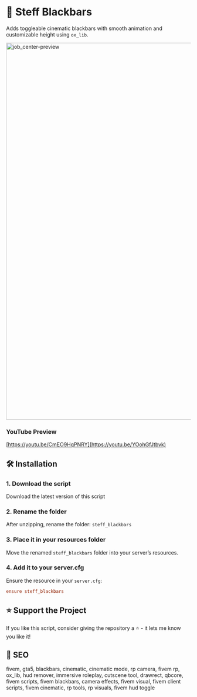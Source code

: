 # 🚀 Steff Blackbars

Adds toggleable cinematic blackbars with smooth animation and customizable height using `ox_lib`.

[<img width="1536" height="1024" alt="job_center-preview" src="https://github.com/user-attachments/assets/eed6d727-a07c-44c1-a34e-45dfee70d385" />](https://imgur.com/Ft0vy24)

### YouTube Preview
[https://youtu.be/CmEO9HqPNRY](https://youtu.be/YOohGfJtbvk)

## 🛠️ Installation

### 1. **Download the script**

Download the latest version of this script

### 2. **Rename the folder**

After unzipping, rename the folder: `steff_blackbars`

### 3. **Place it in your resources folder**

Move the renamed `steff_blackbars` folder into your server’s resources.

### 4. **Add it to your server.cfg**

Ensure the resource in your `server.cfg`:

```cfg
ensure steff_blackbars
```

## ⭐ Support the Project
If you like this script, consider giving the repository a ⭐️ - it lets me know you like it!

## 🎯 SEO

fivem, gta5, blackbars, cinematic, cinematic mode, rp camera, fivem rp, ox_lib, hud remover, immersive roleplay, cutscene tool, drawrect, qbcore, fivem scripts, fivem blackbars, camera effects, fivem visual, fivem client scripts, fivem cinematic, rp tools, rp visuals, fivem hud toggle
